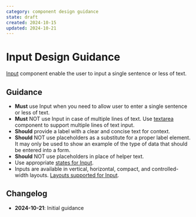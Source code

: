 ```yaml
---
category: component design guidance
state: draft
created: 2024-10-15
updated: 2024-10-21
---
```


# Input Design Guidance

[Input](https://clarity.design/documentation/input) component enable the user to input a single sentence or less of text.

## Guidance

- **Must** use Input when you need to allow user to enter a single sentence or less of text.
- **Must** NOT use Input in case of multiple lines of text. Use [textarea](https://clarity.design/documentation/textarea) component to support multiple lines of text input.
- **Should** provide a label with a clear and concise text for context. 
- **Should** NOT use placeholders as a substitute for a proper label element. It may only be used to show an example of the type of data that should be entered into a form. 
- **Should** NOT use placeholders in place of helper text.
- Use appropriate [states for Input](https://clarity.design/documentation/input#states).
- Inputs are available in vertical, horizontal, compact, and controlled-width layouts. [Layouts supported for Input](https://clarity.design/documentation/input#layouts).

## Changelog

- **2024-10-21**: Initial guidance